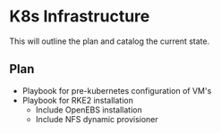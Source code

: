 # K8s Infrastructure
This will outline the plan and catalog the current state.

## Plan
- Playbook for pre-kubernetes configuration of VM's
- Playbook for RKE2 installation
    - Include OpenEBS installation
    - Include NFS dynamic provisioner